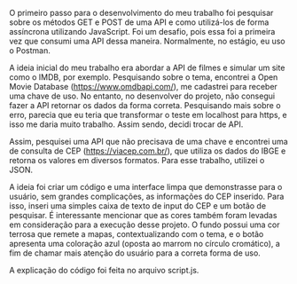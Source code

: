 O primeiro passo para o desenvolvimento do meu trabalho foi pesquisar sobre os métodos GET e POST de uma API e como utilizá-los de forma assíncrona utilizando JavaScript. Foi um desafio, pois essa foi a primeira vez que consumi uma API dessa maneira. Normalmente, no estágio, eu uso o Postman.

A ideia inicial do meu trabalho era abordar a API de filmes e simular um site como o IMDB, por exemplo. Pesquisando sobre o tema, encontrei a Open Movie Database (https://www.omdbapi.com/), me cadastrei para receber uma chave de uso. No entanto, no desenvolver do projeto, não consegui fazer a API retornar os dados da forma correta. Pesquisando mais sobre o erro, parecia que eu teria que transformar o teste em localhost para https, e isso me daria muito trabalho. Assim sendo, decidi trocar de API.

Assim, pesquisei uma API que não precisava de uma chave e encontrei uma de consulta de CEP (https://viacep.com.br/), que utiliza os dados do IBGE e retorna os valores em diversos formatos. Para esse trabalho, utilizei o JSON.

A ideia foi criar um código e uma interface limpa que demonstrasse para o usuário, sem grandes complicações, as informações do CEP inserido. Para isso, inseri uma simples caixa de texto de input do CEP e um botão de pesquisar. É interessante mencionar que as cores também foram levadas em consideração para a execução desse projeto. O fundo possui uma cor terrosa que remete a mapas, contextualizando com o tema, e o botão apresenta uma coloração azul (oposta ao marrom no círculo cromático), a fim de chamar mais atenção do usuário para a correta forma de uso.

A explicação do código foi feita no arquivo script.js.